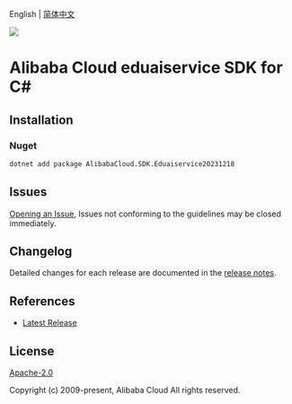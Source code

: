 English | [简体中文](README-CN.md)

![](https://aliyunsdk-pages.alicdn.com/icons/AlibabaCloud.svg)

# Alibaba Cloud eduaiservice SDK for C#

## Installation

### Nuget

```bash
dotnet add package AlibabaCloud.SDK.Eduaiservice20231218
```

## Issues

[Opening an Issue](https://github.com/aliyun/alibabacloud-csharp-sdk/issues/new), Issues not conforming to the guidelines may be closed immediately.

## Changelog

Detailed changes for each release are documented in the [release notes](./ChangeLog.md).

## References

* [Latest Release](https://github.com/aliyun/alibabacloud-csharp-sdk/)

## License

[Apache-2.0](http://www.apache.org/licenses/LICENSE-2.0)

Copyright (c) 2009-present, Alibaba Cloud All rights reserved.

